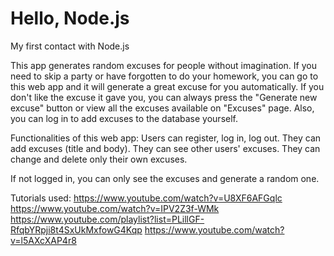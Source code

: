 # Hello, Node.js
My first contact with Node.js

This app generates random excuses for people without imagination. If you need to skip a party or have forgotten to do your homework, you can go to this web app and it will generate a great excuse for you automatically. If you don't like the excuse it gave you, you can always press the "Generate new excuse" button or view all the excuses available on "Excuses" page.
Also, you can log in to add excuses to the database yourself.


Functionalities of this web app:
Users can register, log in, log out.
They can add excuses (title and body).
They can see other users' excuses.
They can change and delete only their own excuses.

If not logged in, you can only see the excuses and generate a random one.


Tutorials used:
https://www.youtube.com/watch?v=U8XF6AFGqlc
https://www.youtube.com/watch?v=IPV2Z3f-WMk
https://www.youtube.com/playlist?list=PLillGF-RfqbYRpji8t4SxUkMxfowG4Kqp
https://www.youtube.com/watch?v=l5AXcXAP4r8